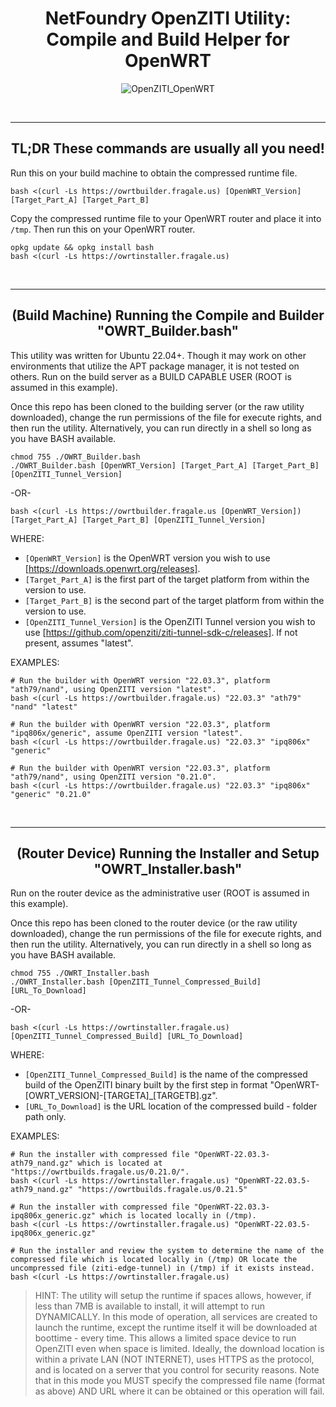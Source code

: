 <p><center>
    <h1><b>NetFoundry OpenZITI Utility: Compile and Build Helper for OpenWRT</b></h1>
    
![OpenZITI_OpenWRT][PS-shield] 

</center></p>

<br>

---

<p><center>
    <h2><b>TL;DR These commands are usually all you need!</b></h2>
</center></p>

<p>
    
Run this on your build machine to obtain the compressed runtime file.
```
bash <(curl -Ls https://owrtbuilder.fragale.us) [OpenWRT_Version] [Target_Part_A] [Target_Part_B]
```

Copy the compressed runtime file to your OpenWRT router and place it into `/tmp`.  Then run this on your OpenWRT router.
```
opkg update && opkg install bash
bash <(curl -Ls https://owrtinstaller.fragale.us)
```

<br>

---

<p><center>
    <h2><b>(Build Machine) Running the Compile and Builder "OWRT_Builder.bash"</b></h2>
</center></p>

This utility was written for Ubuntu 22.04+.  Though it may work on other environments that utilize the APT package manager, it is not tested on others.  Run on the build server as a BUILD CAPABLE USER (ROOT is assumed in this example).

Once this repo has been cloned to the building server (or the raw utility downloaded), change the run permissions of the file for execute rights, and then run the utility.  Alternatively, you can run directly in a shell so long as you have BASH available.
```
chmod 755 ./OWRT_Builder.bash
./OWRT_Builder.bash [OpenWRT_Version] [Target_Part_A] [Target_Part_B] [OpenZITI_Tunnel_Version]
```

-OR-

```
bash <(curl -Ls https://owrtbuilder.fragale.us [OpenWRT_Version]) [Target_Part_A] [Target_Part_B] [OpenZITI_Tunnel_Version]
```
WHERE: 
* `[OpenWRT_Version]` is the OpenWRT version you wish to use [https://downloads.openwrt.org/releases].
* `[Target_Part_A]` is the first part of the target platform from within the version to use.
* `[Target_Part_B]` is the second part of the target platform from within the version to use.
* `[OpenZITI_Tunnel_Version]` is the OpenZITI Tunnel version you wish to use [https://github.com/openziti/ziti-tunnel-sdk-c/releases].  If not present, assumes "latest".

EXAMPLES:
```
# Run the builder with OpenWRT version "22.03.3", platform "ath79/nand", using OpenZITI version "latest".
bash <(curl -Ls https://owrtbuilder.fragale.us) "22.03.3" "ath79" "nand" "latest"   
```
```
# Run the builder with OpenWRT version "22.03.3", platform "ipq806x/generic", assume OpenZITI version "latest".
bash <(curl -Ls https://owrtbuilder.fragale.us) "22.03.3" "ipq806x" "generic"
```

```
# Run the builder with OpenWRT version "22.03.3", platform "ath79/nand", using OpenZITI version "0.21.0".
bash <(curl -Ls https://owrtbuilder.fragale.us) "22.03.3" "ipq806x" "generic" "0.21.0"
```


<br>

---

<p><center>
    <h2><b>(Router Device) Running the Installer and Setup "OWRT_Installer.bash"</b></h2>
</center></p>

Run on the router device as the administrative user (ROOT is assumed in this example).

Once this repo has been cloned to the router device (or the raw utility downloaded), change the run permissions of the file for execute rights, and then run the utility.  Alternatively, you can run directly in a shell so long as you have BASH available.
```
chmod 755 ./OWRT_Installer.bash
./OWRT_Installer.bash [OpenZITI_Tunnel_Compressed_Build] [URL_To_Download]
```
-OR-
```
bash <(curl -Ls https://owrtinstaller.fragale.us) [OpenZITI_Tunnel_Compressed_Build] [URL_To_Download]
```
WHERE: 
* `[OpenZITI_Tunnel_Compressed_Build]` is the name of the compressed build of the OpenZITI binary built by the first step in format "OpenWRT-[OWRT_VERSION]-[TARGETA]_[TARGETB].gz".
* `[URL_To_Download]` is the URL location of the compressed build - folder path only.

EXAMPLES:
```
# Run the installer with compressed file "OpenWRT-22.03.3-ath79_nand.gz" which is located at "https://owrtbuilds.fragale.us/0.21.0/".
bash <(curl -Ls https://owrtinstaller.fragale.us) "OpenWRT-22.03.5-ath79_nand.gz" "https://owrtbuilds.fragale.us/0.21.5"
```
```
# Run the installer with compressed file "OpenWRT-22.03.3-ipq806x_generic.gz" which is located locally in (/tmp).
bash <(curl -Ls https://owrtinstaller.fragale.us) "OpenWRT-22.03.5-ipq806x_generic.gz"
```
```
# Run the installer and review the system to determine the name of the compressed file which is located locally in (/tmp) OR locate the uncompressed file (ziti-edge-tunnel) in (/tmp) if it exists instead. 
bash <(curl -Ls https://owrtinstaller.fragale.us)
```

> HINT: The utility will setup the runtime if spaces allows, however, if less than 7MB is available to install, it will attempt to run DYNAMICALLY.  In this mode of operation, all services are created to launch the runtime, except the runtime itself it will be downloaded at boottime - every time.  This allows a limited space device to run OpenZITI even when space is limited.  Ideally, the download location is within a private LAN (NOT INTERNET), uses HTTPS as the protocol, and is located on a server that you control for security reasons.  Note that in this mode you MUST specify the compressed file name (format as above) AND URL where it can be obtained or this operation will fail.  

[PS-shield]: https://img.shields.io/badge/Code%20Basis-Linux%20BASH-blue.svg
